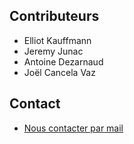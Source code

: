 
## Contributeurs

* Elliot Kauffmann
* Jeremy Junac
* Antoine Dezarnaud
* Joël Cancela Vaz

## Contact

* <a href="mailto:joel.cancela-vaz@etu.unice.fr?subject=DeViNT G2projet3&amp;to=antoine.dezarnaud@etu.unice.fr&amp;to=jeremy.junac@etu.unice.fr&amp;to=elliot.kauffmann@etu.unice.fr">Nous contacter par mail</a>